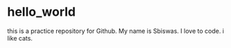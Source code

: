 # hello_world
this is a practice repository for Github.
My name is Sbiswas. 
I love to code.
i like cats.
